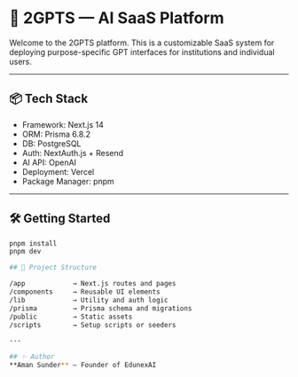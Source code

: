 # 🚀 2GPTS — AI SaaS Platform

Welcome to the 2GPTS platform. This is a customizable SaaS system for deploying purpose-specific GPT interfaces for institutions and individual users.

---

## 📦 Tech Stack
- Framework: Next.js 14
- ORM: Prisma 6.8.2
- DB: PostgreSQL
- Auth: NextAuth.js + Resend
- AI API: OpenAI
- Deployment: Vercel
- Package Manager: pnpm

---

## 🛠️ Getting Started

```bash
pnpm install
pnpm dev

## 📁 Project Structure

/app            → Next.js routes and pages  
/components     → Reusable UI elements  
/lib            → Utility and auth logic  
/prisma         → Prisma schema and migrations  
/public         → Static assets  
/scripts        → Setup scripts or seeders  

---

## ✨ Author
**Aman Sunder** — Founder of EdunexAI